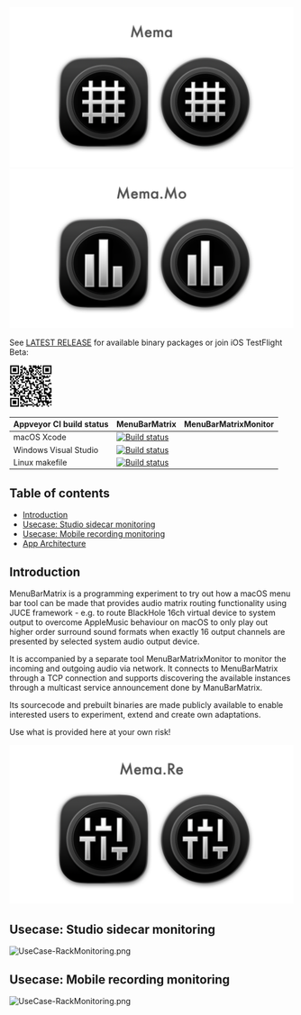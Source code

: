 ![Showreel.001.png](Resources/Documentation/Showreel/Showreel.001.png "MenuBarMatrix Headline Icons")
![Showreel.002.png](Resources/Documentation/Showreel/Showreel.002.png "MenuBarMatrix Headline Icons")

See [LATEST RELEASE](../../releases/latest) for available binary packages or join iOS TestFlight Beta:

<img src="Resources/AppStore/TestFlightQRCode.png" alt="TestFlight QR Code" width="15%">


|Appveyor CI build status|MenuBarMatrix|MenuBarMatrixMonitor|
|:----------------|:-----|:-----|
|macOS Xcode| [![Build status](https://ci.appveyor.com/api/projects/status/m1jqb2d19wv9e74o/branch/main?svg=true)](https://ci.appveyor.com/project/ChristianAhrens/menubarmatrix-06mmy) |
|Windows Visual Studio| [![Build status](https://ci.appveyor.com/api/projects/status/2wi23e7i44xh1fye/branch/main?svg=true)](https://ci.appveyor.com/project/ChristianAhrens/menubarmatrix) |
|Linux makefile| [![Build status](https://ci.appveyor.com/api/projects/status/3lwra86k9i0233io/branch/main?svg=true)](https://ci.appveyor.com/project/ChristianAhrens/menubarmatrix-y20bx) |


<a name="toc" />

## Table of contents

* [Introduction](#introduction)
* [Usecase: Studio sidecar monitoring](#rackmonitoringusecase)
* [Usecase: Mobile recording monitoring](#mobilerecordingusecase)
* [App Architecture](#architectureoverview)


<a name="introduction" />

## Introduction

MenuBarMatrix is a programming experiment to try out how a macOS menu bar tool can be made that provides audio matrix routing functionality using JUCE framework - e.g. to route BlackHole 16ch virtual device to system output to overcome AppleMusic behaviour on macOS to only play out higher order surround sound formats when exactly 16 output channels are presented by selected system audio output device.

It is accompanied by a separate tool MenuBarMatrixMonitor to monitor the incoming and outgoing audio via network. It connects to MenuBarMatrix through a TCP connection and supports discovering the available instances through a multicast service announcement done by ManuBarMatrix.

Its sourcecode and prebuilt binaries are made publicly available to enable interested users to experiment, extend and create own adaptations.

Use what is provided here at your own risk!

![Showreel.003.png](Resources/Documentation/Showreel/Showreel.003.png "MenuBarMatrix UI")


<a name="rackmonitoringusecase" />

## Usecase: Studio sidecar monitoring

![UseCase-RackMonitoring.png](Resources/Documentation/UseCase-RackMonitoring.png "Homestudio setup")


<a name="mobilerecordingusecase" />

## Usecase: Mobile recording monitoring

![UseCase-RackMonitoring.png](Resources/Documentation/UseCase-RackMonitoring.png "Mobile rig")